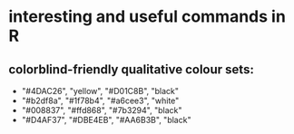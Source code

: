 # interesting and useful commands in R

## colorblind-friendly qualitative colour sets:
- "#4DAC26", "yellow", "#D01C8B", "black"
- "#b2df8a", "#1f78b4", "#a6cee3", "white"
- "#008837", "#ffd868", "#7b3294", "black"
- "#D4AF37", "#DBE4EB", "#AA6B3B", "black"
